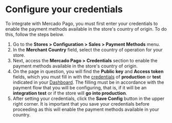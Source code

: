 # Configure your credentials

To integrate with Mercado Pago, you must first enter your credentials to enable the payment methods available in the store's country of origin. To do this, follow the steps below.

1. Go to the **Stores > Configuration > Sales > Payment Methods** menu.
2. In the **Merchant Country** field, select the country of operation for your store.
2. Next, access the **Mercado Pago > Credentials** section to enable the payment methods available in the store's country of origin.
3. On the page in question, you will find the **Public key** and **Access token** fields, which you must fill in with the [credentials](/developers/en/guides/additional-content/your-integrations/credentials) of **production** or **test** indicated in your [Dashboard](/developers/en/guides/additional-content/your-integrations/introduction). The filling must be in accordance with the payment flow that you will be configuring, that is, if it will be an **integration test** or if the store will **go into production**.
3. After setting your credentials, click the **Save Config** button in the upper right corner. It is important that you save your credentials before proceeding as this will enable the payment methods available in your country.

